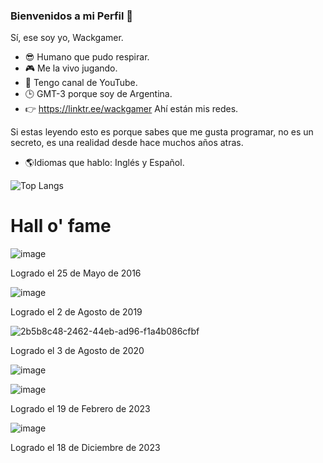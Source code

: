 ### Bienvenidos a mi Perfil 👋

Sí, ese soy yo, Wackgamer.

- 😎 Humano que pudo respirar.
- 🎮 Me la vivo jugando.
- 🥵 Tengo canal de YouTube.
- 🕒 GMT-3 porque soy de Argentina.
- 👉 https://linktr.ee/wackgamer Ahí están mis redes.

Si estas leyendo esto es porque sabes que me gusta programar, no es un secreto, es una realidad desde hace muchos años atras.

- 🌎Idiomas que hablo: Inglés y Español.

![Top Langs](https://github-readme-stats.vercel.app/api/top-langs/?username=Wackgamer&layout=compact)

# Hall o' fame

![image](https://user-images.githubusercontent.com/68253463/219922912-09bd9660-d74b-48bc-8621-fd9be8bf95f4.png)

Logrado el 25 de Mayo de 2016

![image](https://user-images.githubusercontent.com/68253463/219922934-20bc6da4-6755-49b3-a3c7-2eb8002d4558.png)

Logrado el 2 de Agosto de 2019

![2b5b8c48-2462-44eb-ad96-f1a4b086cfbf](https://user-images.githubusercontent.com/68253463/219922838-4ba93722-66ee-4bb0-95c8-3697d0853f53.png)

Logrado el 3 de Agosto de 2020

![image](https://user-images.githubusercontent.com/68253463/219968766-2a286e37-4bab-47e8-b18c-56488e230779.png)

![image](https://user-images.githubusercontent.com/68253463/219968775-a0748932-b78e-460a-86fb-a9708831edcb.png)

Logrado el 19 de Febrero de 2023

![image](https://github.com/Wackgamer/Wackgamer/assets/68253463/748f7204-170b-437c-8924-217556f4cef5)

Logrado el 18 de Diciembre de 2023

<!--
**Wackgamer/Wackgamer** is a ✨ _special_ ✨ repository because its `README.md` (this file) appears on your GitHub profile.

Here are some ideas to get you started:

- 🔭 I’m currently working on ...
- 🌱 I’m currently learning ...
- 👯 I’m looking to collaborate on ...
- 🤔 I’m looking for help with ...
- 💬 Ask me about ...
- 📫 How to reach me: ...
- 😄 Pronouns: ...
- ⚡ Fun fact: ...
-->
